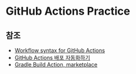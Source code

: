 # GitHub Actions Practice

## 참조
- [Workflow syntax for GitHub Actions](https://docs.github.com/en/actions/using-workflows/workflow-syntax-for-github-actions)
- [GitHub Actions 배포 자동화하기](https://meetup.toast.com/posts/286)
- [Gradle Build Action, marketplace](https://github.com/marketplace/actions/gradle-build-action)
